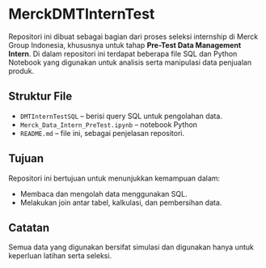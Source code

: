 # MerckDMTInternTest

Repositori ini dibuat sebagai bagian dari proses seleksi internship di Merck Group Indonesia, khususnya untuk tahap **Pre-Test Data Management Intern**. Di dalam repositori ini terdapat beberapa file SQL dan Python Notebook yang digunakan untuk analisis serta manipulasi data penjualan produk.

## Struktur File

- `DMTInternTestSQL` – berisi query SQL untuk pengolahan data.
- `Merck_Data_Intern_PreTest.ipynb` – notebook Python 
- `README.md` – file ini, sebagai penjelasan repositori.

## Tujuan

Repositori ini bertujuan untuk menunjukkan kemampuan dalam:
- Membaca dan mengolah data menggunakan SQL.
- Melakukan join antar tabel, kalkulasi, dan pembersihan data.

## Catatan

Semua data yang digunakan bersifat simulasi dan digunakan hanya untuk keperluan latihan serta seleksi.
